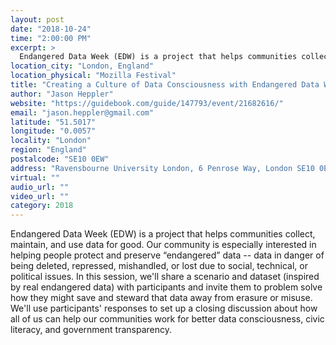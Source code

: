 ```yaml
---
layout: post
date: "2018-10-24"
time: "2:00:00 PM"
excerpt: >
  Endangered Data Week (EDW) is a project that helps communities collect, maintain, and use data for good. 
location_city: "London, England"
location_physical: "Mozilla Festival"
title: "Creating a Culture of Data Consciousness with Endangered Data Week"
author: "Jason Heppler"
website: "https://guidebook.com/guide/147793/event/21682616/"
email: "jason.heppler@gmail.com"
latitude: "51.5017"
longitude: "0.0057"
locality: "London"
region: "England"
postalcode: "SE10 0EW"
address: "Ravensbourne University London, 6 Penrose Way, London SE10 0EW UK"
virtual: ""
audio_url: ""
video_url: ""
category: 2018
---
```


Endangered Data Week (EDW) is a project that helps communities collect, maintain, and use data for good. Our community is especially interested in helping people protect and preserve “endangered” data -- data in danger of being deleted, repressed, mishandled, or lost due to social, technical, or political issues. In this session, we'll share a scenario and dataset (inspired by real endangered data) with participants and invite them to problem solve how they might save and steward that data away from erasure or misuse. We'll use participants' responses to set up a closing discussion about how all of us can help our communities work for better data consciousness, civic literacy, and government transparency.
